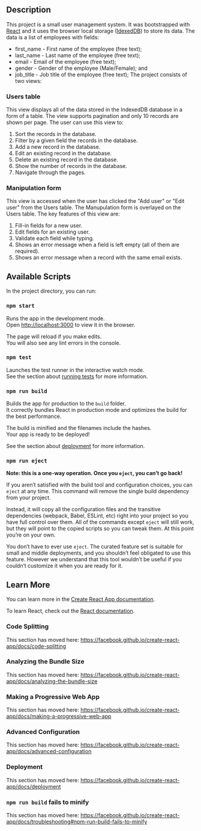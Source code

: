 ## Description
This project is a small user management system. It was bootstrapped with [React](https://github.com/facebook/create-react-app) and it uses the browser local storage ([IdexedDB](https://developer.mozilla.org/en-US/docs/Web/API/IndexedDB_API)) to store its data. The data is a list of employees with fields:
* first_name - First name of the employee (free text);
* last_name - Last name of the employee (free text);
* email - Email of the employee (free text);
* gender - Gender of the employee (Male/Female); and
* job_title - Job title of the employee (free text);
The project consists of two views:

### Users table
This view displays all of the data stored in the IndexedDB database in a form of a table. The view supports pagination and only 10 records are shown per page. The user can use this view to:
1. Sort the records in the database.
2. Filter by a given field the records in the database.
3. Add a new record in the database.
4. Edit an existing record in the database.
5. Delete an existing record in the database.
6. Show the number of records in the database.
7. Navigate through the pages.

### Manipulation form
This view is accessed when the user has clicked the "Add user" or "Edit user" from the Users table. The Manupulation form is overlayed on the Users table. The key features of this view are:
1. Fill-in fields for a new user.
2. Edit fields for an existing user.
3. Validate each field while typing.
4. Shows an error message when a field is left empty (all of them are required).
5. Shows an error message when a record with the same email exists.

## Available Scripts

In the project directory, you can run:

### `npm start`

Runs the app in the development mode.<br />
Open [http://localhost:3000](http://localhost:3000) to view it in the browser.

The page will reload if you make edits.<br />
You will also see any lint errors in the console.

### `npm test`

Launches the test runner in the interactive watch mode.<br />
See the section about [running tests](https://facebook.github.io/create-react-app/docs/running-tests) for more information.

### `npm run build`

Builds the app for production to the `build` folder.<br />
It correctly bundles React in production mode and optimizes the build for the best performance.

The build is minified and the filenames include the hashes.<br />
Your app is ready to be deployed!

See the section about [deployment](https://facebook.github.io/create-react-app/docs/deployment) for more information.

### `npm run eject`

**Note: this is a one-way operation. Once you `eject`, you can’t go back!**

If you aren’t satisfied with the build tool and configuration choices, you can `eject` at any time. This command will remove the single build dependency from your project.

Instead, it will copy all the configuration files and the transitive dependencies (webpack, Babel, ESLint, etc) right into your project so you have full control over them. All of the commands except `eject` will still work, but they will point to the copied scripts so you can tweak them. At this point you’re on your own.

You don’t have to ever use `eject`. The curated feature set is suitable for small and middle deployments, and you shouldn’t feel obligated to use this feature. However we understand that this tool wouldn’t be useful if you couldn’t customize it when you are ready for it.

## Learn More

You can learn more in the [Create React App documentation](https://facebook.github.io/create-react-app/docs/getting-started).

To learn React, check out the [React documentation](https://reactjs.org/).

### Code Splitting

This section has moved here: https://facebook.github.io/create-react-app/docs/code-splitting

### Analyzing the Bundle Size

This section has moved here: https://facebook.github.io/create-react-app/docs/analyzing-the-bundle-size

### Making a Progressive Web App

This section has moved here: https://facebook.github.io/create-react-app/docs/making-a-progressive-web-app

### Advanced Configuration

This section has moved here: https://facebook.github.io/create-react-app/docs/advanced-configuration

### Deployment

This section has moved here: https://facebook.github.io/create-react-app/docs/deployment

### `npm run build` fails to minify

This section has moved here: https://facebook.github.io/create-react-app/docs/troubleshooting#npm-run-build-fails-to-minify
